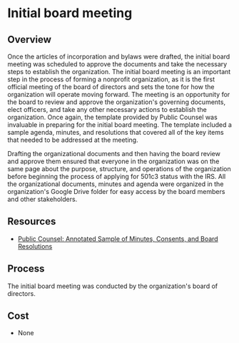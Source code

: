 # Initial board meeting

## Overview

Once the articles of incorporation and bylaws were drafted, the initial board meeting was scheduled to approve the documents and take the necessary steps to establish the organization. The initial board meeting is an important step in the process of forming a nonprofit organization, as it is the first official meeting of the board of directors and sets the tone for how the organization will operate moving forward. The meeting is an opportunity for the board to review and approve the organization's governing documents, elect officers, and take any other necessary actions to establish the organization. Once again, the template provided by Public Counsel was invaluable in preparing for the initial board meeting. The template included a sample agenda, minutes, and resolutions that covered all of the key items that needed to be addressed at the meeting.

Drafting the organizational documents and then having the board review and approve them ensured that everyone in the organization was on the same page about the purpose, structure, and operations of the organization before beginning the process of applying for 501c3 status with the IRS. All the organizational documents, minutes and agenda were organized in the organization's Google Drive folder for easy access by the board members and other stakeholders.

## Resources

- [Public Counsel: Annotated Sample of Minutes, Consents, and Board Resolutions](https://publiccounsel.org/wp-content/uploads/2021/12/Sample-Minutes-Resolutions-and-Consents-1.pdf)

## Process

The initial board meeting was conducted by the organization's board of directors.

## Cost

- None
